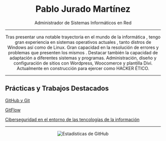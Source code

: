 <h1 align="center">Pablo Jurado Martínez</h1>
<p align="center">Administrador de Sistemas Informáticos en Red</p>

<!--
<div align="center">
[![LinkedIn](https://img.shields.io/badge/-LinkedIn-blue?style=flat-square&logo=Linkedin&logoColor=white&link=https://www.linkedin.com/in/pablo-jurado-1a1a06278/)](https://www.linkedin.com/in/pablo-jurado-1a1a06278/)
</div>
-->

<hr>
<p align="center">
Tras presentar una notable trayectoria en el mundo de la informática , tengo gran experiencia en sistemas operativos actuales , tanto distros de Windows así como de Linux. Gran capacidad en la resolución de errores y problemas que presenten los mismos . Destacar también la capacidad de adaptación  a diferentes sistemas y programas. Administración, diseño y configuración de sitios con Wordpress, Woocomerce y plantilla Divi. Actualmente en construcción para ejercer como HACKER ÉTICO.
</p>
<hr>
<h2>Prácticas y Trabajos Destacados</h2>

[GitHub y Git](https://github.com/pablojmcontacto/GitHub-GiT)

[GitFlow](https://github.com/pablojmcontacto/GitFlow)

[Ciberseguridad en el entorno de las tencologías de la información]()

<hr>

<div align="center">
  
![Estadísticas de GitHub](https://github-readme-stats.vercel.app/api?username=pablojmcontacto&show_icons=true)

</div>




